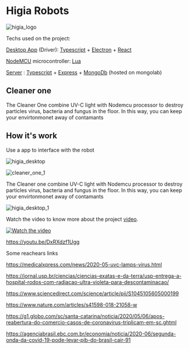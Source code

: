 # Higia Robots

![higia_logo](https://i.ibb.co/C9gNHxz/higia-logo.png)

Techs used on the project:

[Desktop App](https://github.com/lleonesouza/higia-robots/tree/master/desktop_app) (Driver):
[Typescript](https://www.typescriptlang.org/) + [Electron](https://www.electronjs.org/) + [React](https://reactjs.org/)

[NodeMCU](https://github.com/lleonesouza/higia-robots/tree/master/nodemcu) microcontroller:
[Lua](https://www.lua.org/)

[Server](https://github.com/lleonesouza/higia-robots/tree/master/server) :
[Typescript](https://www.typescriptlang.org/) + [Express](https://expressjs.com/) + [MongoDb](https://www.mongodb.com/) (hosted on mongolab)


## Cleaner one

The Cleaner One combine UV-C light with Nodemcu processor to destroy particles virus, bacteria and fungus in the floor. In this way, you can keep your envirtonmonet away of contamants

## How it's work

Use a app to interface with the robot

![higia_desktop](https://i.ibb.co/j3TZHwp/desktop-app.png)

![cleaner_one_1](https://i.ibb.co/PZZx1Ct/Robotn3.png)

The Cleaner one combine UV-C light with Nodemcu processor to destroy particles virus, bacteria and fungus in the floor. In this way, you can keep your envirtonmonet away of contamants


![higia_desktop_1](https://i.ibb.co/SsP2QVs/Screenshot-222.png)


Watch the video to know more about the project [video](https://youtu.be/DxRXdzf1Ugg).

[![Watch the video](https://i.ibb.co/jJg6NP2/iot-video.png)](https://youtu.be/DxRXdzf1Ugg)

https://youtu.be/DxRXdzf1Ugg

Some reachears links

https://medicalxpress.com/news/2020-05-uvc-lamps-virus.html

https://jornal.usp.br/ciencias/ciencias-exatas-e-da-terra/usp-entrega-a-hospital-rodos-com-radiacao-ultra-violeta-para-descontaminacao/

https://www.sciencedirect.com/science/article/pii/S1045105605000199

https://www.nature.com/articles/s41598-018-21058-w

https://g1.globo.com/sc/santa-catarina/noticia/2020/05/06/apos-reabertura-do-comercio-casos-de-coronavirus-triplicam-em-sc.ghtml

https://agenciabrasil.ebc.com.br/economia/noticia/2020-06/segunda-onda-da-covid-19-pode-levar-pib-do-brasil-cair-91

